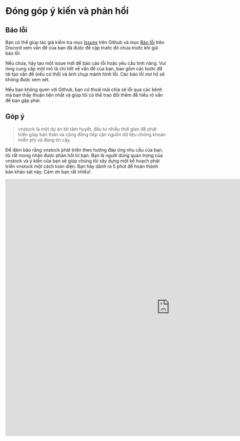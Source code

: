 # Đóng góp ý kiến và phản hồi

## Báo lỗi
Bạn có thể giúp tác giả kiểm tra mục [Issues](https://github.com/thinh-vu/vnstock/issues) trên Github và mục [Báo lỗi](https://discord.com/channels/1096588264254738482/1096806545431462048) trên Discord xem vấn đề của bạn đã được đề cập trước đó chưa trước khi gửi báo lỗi. 

Nếu chưa, hãy tạo một issue mới để báo cáo lỗi hoặc yêu cầu tính năng. Vui lòng cung cấp một mô tả chi tiết về vấn đề của bạn, bao gồm các bước để tái tạo vấn đề (nếu có thể) và ảnh chụp mành hình lỗi. Các báo lỗi mơ hồ sẽ không được xem xét.

Nếu bạn không quen với Github, bạn cứ thoải mái chia sẻ lỗi qua các kênh mà bạn thấy thuận tiện nhất và giúp tôi có thể trao đổi thêm để hiểu rõ vấn đề bạn gặp phải.

## Góp ý

> vnstock là một dự án tôi tâm huyết, đầu tư nhiều thời gian để phát triển giúp bản thân và cộng đồng tiếp cận nguồn dữ liệu chứng khoán miễn phí và đáng tin cậy.

Để đảm bảo rằng vnstock phát triển theo hướng đáp ứng nhu cầu của bạn, tôi rất mong nhận được phản hồi từ bạn. Bạn là người dùng quan trọng của vnstock và ý kiến của bạn sẽ giúp chúng tôi xây dựng một kế hoạch phát triển vnstock một cách toàn diện. Bạn hãy dành ra 5 phút để hoàn thành bản khảo sát này. Cảm ơn bạn rất nhiều!

<iframe src="https://docs.google.com/forms/d/e/1FAIpQLSej7ZR8Q2S15yHWmgWWE8eXvyyhUo2sD3aicoeC_c6SJQSV2A/viewform?embedded=true" width="1024" height="800" frameborder="0" marginheight="0" marginwidth="0">Đang tải…</iframe>